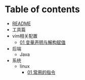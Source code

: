 # Table of contents

- [README](README.md)
-  工具篇
  - vim相关配置
    - [01 变量声明与解构赋值](工具篇/vim相关配置/01-vimrc相关配置.md)
- 后端
  - Java
- 系统
  - linux
    - [01 常用的指令](系统篇/linux/01-linux用到的命令.md)
